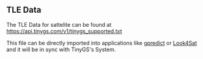 ## TLE Data

The TLE Data for sattelite can be found at https://api.tinygs.com/v1/tinygs_supported.txt

This file can be directly imported into applications like [gpredict](http://gpredict.oz9aec.net/)  or [Look4Sat](https://play.google.com/store/apps/details?id=com.rtbishop.look4sat&hl=en_IN&gl=US) and it will be in sync with TinyGS's System.
